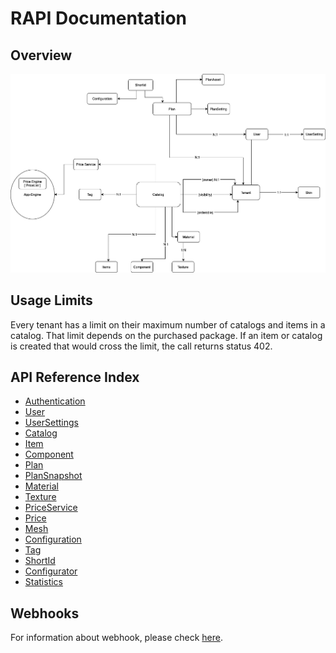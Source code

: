 # RAPI Documentation

## Overview

![RAPI Overview](endpoints/RapiDiagram.png)

## Usage Limits

Every tenant has a limit on their maximum number of catalogs and items in a catalog. That limit depends on the purchased package. If an item or catalog is created that would cross the limit, the call returns status 402.

## API Reference Index

* [Authentication](endpoints/authentication.md)
* [User](endpoints/user.md)
* [UserSettings](endpoints/usersettings.md)
* [Catalog](endpoints/catalog.md)
* [Item](endpoints/item.md)
* [Component](endpoints/component.md)
* [Plan](endpoints/plan.md)
* [PlanSnapshot](endpoints/plansnapshot.md)
* [Material](endpoints/material.md)
* [Texture](endpoints/texture.md)
* [PriceService](endpoints/priceservice.md)
* [Price](endpoints/price.md)
* [Mesh](endpoints/mesh.md)
* [Configuration](endpoints/configuration.md)
* [Tag](endpoints/tag.md)
* [ShortId](endpoints/shortid.md)
* [Configurator](endpoints/configurator.md)
* [Statistics](endpoints/statistics.md)

## Webhooks

For information about webhook, please check [here](webhook.md).
